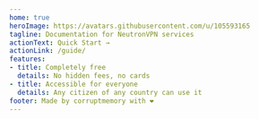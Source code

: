 ```yaml
---
home: true
heroImage: https://avatars.githubusercontent.com/u/105593165
tagline: Documentation for NeutronVPN services
actionText: Quick Start →
actionLink: /guide/
features:
- title: Completely free
  details: No hidden fees, no cards
- title: Accessible for everyone
  details: Any citizen of any country can use it
footer: Made by corruptmemory with ❤️
---
```

